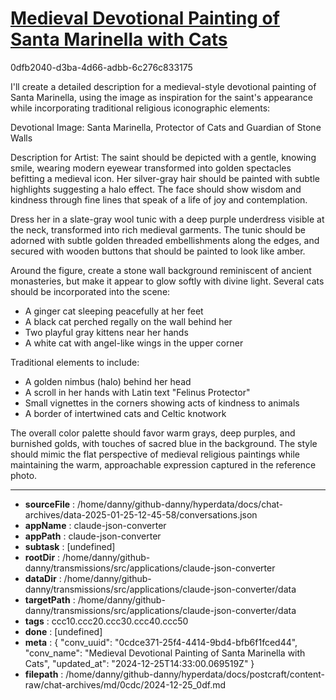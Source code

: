 # [Medieval Devotional Painting of Santa Marinella with Cats](https://claude.ai/chat/0cdce371-25f4-4414-9bd4-bfb6f1fced44)

0dfb2040-d3ba-4d66-adbb-6c276c833175

 I'll create a detailed description for a medieval-style devotional painting of Santa Marinella, using the image as inspiration for the saint's appearance while incorporating traditional religious iconographic elements:

Devotional Image: Santa Marinella, Protector of Cats and Guardian of Stone Walls

Description for Artist:
The saint should be depicted with a gentle, knowing smile, wearing modern eyewear transformed into golden spectacles befitting a medieval icon. Her silver-gray hair should be painted with subtle highlights suggesting a halo effect. The face should show wisdom and kindness through fine lines that speak of a life of joy and contemplation.

Dress her in a slate-gray wool tunic with a deep purple underdress visible at the neck, transformed into rich medieval garments. The tunic should be adorned with subtle golden threaded embellishments along the edges, and secured with wooden buttons that should be painted to look like amber.

Around the figure, create a stone wall background reminiscent of ancient monasteries, but make it appear to glow softly with divine light. Several cats should be incorporated into the scene:
- A ginger cat sleeping peacefully at her feet
- A black cat perched regally on the wall behind her
- Two playful gray kittens near her hands
- A white cat with angel-like wings in the upper corner

Traditional elements to include:
- A golden nimbus (halo) behind her head
- A scroll in her hands with Latin text "Felinus Protector" 
- Small vignettes in the corners showing acts of kindness to animals
- A border of intertwined cats and Celtic knotwork

The overall color palette should favor warm grays, deep purples, and burnished golds, with touches of sacred blue in the background. The style should mimic the flat perspective of medieval religious paintings while maintaining the warm, approachable expression captured in the reference photo.

---

* **sourceFile** : /home/danny/github-danny/hyperdata/docs/chat-archives/data-2025-01-25-12-45-58/conversations.json
* **appName** : claude-json-converter
* **appPath** : claude-json-converter
* **subtask** : [undefined]
* **rootDir** : /home/danny/github-danny/transmissions/src/applications/claude-json-converter
* **dataDir** : /home/danny/github-danny/transmissions/src/applications/claude-json-converter/data
* **targetPath** : /home/danny/github-danny/transmissions/src/applications/claude-json-converter/data
* **tags** : ccc10.ccc20.ccc30.ccc40.ccc50
* **done** : [undefined]
* **meta** : {
  "conv_uuid": "0cdce371-25f4-4414-9bd4-bfb6f1fced44",
  "conv_name": "Medieval Devotional Painting of Santa Marinella with Cats",
  "updated_at": "2024-12-25T14:33:00.069519Z"
}
* **filepath** : /home/danny/github-danny/hyperdata/docs/postcraft/content-raw/chat-archives/md/0cdc/2024-12-25_0df.md